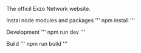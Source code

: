 The officil Exzo Network website.

Instal node modules and packages
'''
npm install
'''

Development
'''
npm run dev
'''

Build
'''
npm run build
'''
